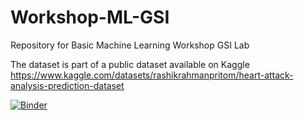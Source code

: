 # Workshop-ML-GSI
Repository for Basic Machine Learning Workshop GSI Lab

The dataset is part of a public dataset available on Kaggle
https://www.kaggle.com/datasets/rashikrahmanpritom/heart-attack-analysis-prediction-dataset

[![Binder](https://mybinder.org/badge_logo.svg)](https://mybinder.org/v2/gh/gsi-bioinformatics/Workshop-ML-GSI/main?labpath=Full%20Code%20Workshop%20Machine%20Learning.ipynb)

